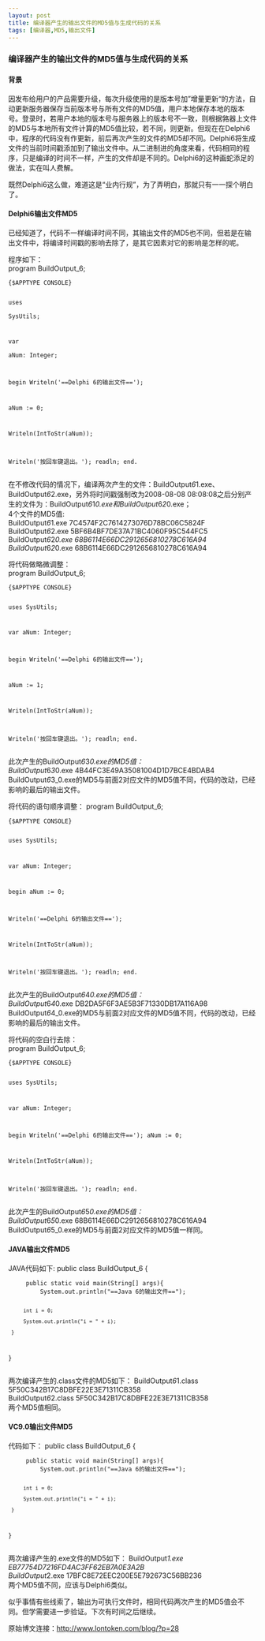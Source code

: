 ```yaml
---
layout: post
title: 编译器产生的输出文件的MD5值与生成代码的关系
tags: [编译器,MD5,输出文件]
---
```


<h3 id="md5">编译器产生的输出文件的MD5值与生成代码的关系</h3>
<h4>背景</h4>
<p>因发布给用户的产品需要升级，每次升级使用的是版本号加&rdquo;增量更新&ldquo;的方法，自动更新服务器保存当前版本号与所有文件的MD5值，用户本地保存本地的版本号。登录时，若用户本地的版本号与服务器上的版本号不一致，则根据嗠器上文件的MD5与本地所有文件计算的MD5值比较，若不同，则更新。但现在在Delphi6中，程序的代码没有作更新，前后再次产生的文件的MD5却不同。Delphi6将生成文件的当前时间戳添加到了输出文件中。从二进制进的角度来看，代码相同的程序，只是编译的时间不一样，产生的文件却是不同的。Delphi6的这种画蛇添足的做法，实在叫人费解。</p>
<!--more-->
<p>既然Delphi6这么做，难道这是&ldquo;业内行规&rdquo;，为了弄明白，那就只有一一探个明白了。</p>
<h4 id="delphi6md5">Delphi6输出文件MD5</h4>
<p>已经知道了，代码不一样编译时间不同，其输出文件的MD5也不同，但若是在输出文件中，将编译时间戳的影响去除了，是其它因素对它的影响是怎样的呢。</p>
<p>程序如下：&nbsp;<br />program BuildOutput_6;</p>
<pre><code>{$APPTYPE CONSOLE}  

uses  
  SysUtils;  

var  
  aNum: Integer;  

begin
  Writeln('==Delphi 6的输出文件==');  

  aNum := 0;

  Writeln(IntToStr(aNum)); 

  Writeln('按回车键退出。');
  readln;
end.
</code></pre>
<p>在不修改代码的情况下，编译两次产生的文件：BuildOutput<em>6</em>1.exe、BuildOutput<em>6</em>2.exe，另外将时间戳强制改为2008-08-08 08:08:08之后分别产生的文件为：BuildOutput<em>6</em>1<em>0.exe和BuildOutput</em>6<em>2</em>0.exe；&nbsp;<br />4个文件的MD5值:&nbsp;<br />BuildOutput<em>6</em>1.exe 7C4574F2C7614273076D78BC06C5824F&nbsp;<br />BuildOutput<em>6</em>2.exe 5BF6B4BF7DE37A71BC4060F95C544FC5&nbsp;<br />BuildOutput<em>6</em>2<em>0.exe 68B6114E66DC2912656810278C616A94&nbsp;<br />BuildOutput</em>6<em>2</em>0.exe 68B6114E66DC2912656810278C616A94</p>
<p>将代码做略微调整：&nbsp;<br />program BuildOutput_6;</p>
<pre><code>{$APPTYPE CONSOLE} 

uses
  SysUtils; 

var
  aNum: Integer;

begin
  Writeln('==Delphi 6的输出文件==');

  aNum := 1;

  Writeln(IntToStr(aNum));

  Writeln('按回车键退出。');
  readln;
end.
</code></pre>
<p>此次产生的BuildOutput<em>6</em>3<em>0.exe的MD5值：&nbsp;<br />BuildOutput</em>6<em>3</em>0.exe 4B44FC3E49A35081004D1D7BCE4BDAB4&nbsp;<br />BuildOutput<em>6</em>3_0.exe的MD5与前面2对应文件的MD5值不同，代码的改动，已经影响的最后的输出文件。</p>
<p>将代码的语句顺序调整： program BuildOutput_6;</p>
<pre><code>{$APPTYPE CONSOLE}

uses
  SysUtils;

var
  aNum: Integer;

begin
  aNum := 0;

  Writeln('==Delphi 6的输出文件==');

  Writeln(IntToStr(aNum));

  Writeln('按回车键退出。');
  readln;
end.
</code></pre>
<p>此次产生的BuildOutput<em>6</em>4<em>0.exe的MD5值：&nbsp;<br />BuildOutput</em>6<em>4</em>0.exe DB2DA5F6F3AE5B3F71330DB17A116A98&nbsp;<br />BuildOutput<em>6</em>4_0.exe的MD5与前面2对应文件的MD5值不同，代码的改动，已经影响的最后的输出文件。</p>
<p>将代码的空白行去除：&nbsp;<br />program BuildOutput_6;</p>
<pre><code>{$APPTYPE CONSOLE}

uses
  SysUtils;

var
  aNum: Integer;

begin
  Writeln('==Delphi 6的输出文件==');
  aNum := 0;

  Writeln(IntToStr(aNum));

  Writeln('按回车键退出。');
  readln;
end.
</code></pre>
<p>此次产生的BuildOutput<em>6</em>5<em>0.exe的MD5值：&nbsp;<br />BuildOutput</em>6<em>5</em>0.exe 68B6114E66DC2912656810278C616A94&nbsp;<br />BuildOutput<em>6</em>5_0.exe的MD5与前面2对应文件的MD5值一样同。</p>
<h4 id="javamd5">JAVA输出文件MD5</h4>
<p>JAVA代码如下: public class BuildOutput_6 {</p>
<pre><code>     public static void main(String[] args){
         System.out.println("==Java 6的输出文件==");

         int i = 0;

         System.out.println("i = " + i);

     }
 }
</code></pre>
<p>两次编译产生的.class文件的MD5如下： BuildOutput<em>6</em>1.class 5F50C342B17C8DBFE22E3E71311CB358&nbsp;<br />BuildOutput<em>6</em>2.class 5F50C342B17C8DBFE22E3E71311CB358&nbsp;<br />两个MD5值相同。</p>
<h4 id="vc90md5">VC9.0输出文件MD5</h4>
<p>代码如下： public class BuildOutput_6 {</p>
<pre><code>     public static void main(String[] args){
         System.out.println("==Java 6的输出文件==");

         int i = 0;

         System.out.println("i = " + i);

     }
 }
</code></pre>
<p>两次编译产生的.exe文件的MD5如下： BuildOutput<em>1.exe EB77754D7216FD4AC3FF62EB7A0E3A2B&nbsp;<br />BuildOutput</em>2.exe 17BFC8E72EEC200E5E792673C56BB236&nbsp;<br />两个MD5值不同，应该与Delphi6类似。</p>
<p>似乎事情有些线索了，输出为可执行文件时，相同代码两次产生的MD5值会不同。但学需要进一步验证。下次有时间之后继续。</p>
<p>原始博文连接：<a href="http://www.lontoken.com/blog/?p=28">http://www.lontoken.com/blog/?p=28</a></p>
<p>&nbsp;</p>